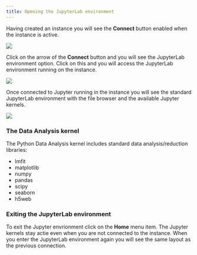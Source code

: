 ```yaml
---
title: Opening the JupyterLab environment
---
```


Having created an instance you will see the **Connect** button enabled when the instance is active. 

![](/api/docs/assets/visa-create-active.png)

Click on the arrow of the **Connect** button and you will see the JupyterLab environment option. Click on this and you will access the JupyterLab environment running on the instance.

![](/api/docs/assets/visa-create-show-jupyterlab.png)

Once connected to Jupyter running in the instance you will see the standard JupyterLab environment with the file browser and the available Jupyter kernels. 

![](/api/docs/assets/visa-create-connect-jupyter.png)

### The Data Analysis kernel

The Python Data Analysis kernel includes standard data analysis/reduction libraries:
  - lmfit
  - matplotlib
  - numpy
  - pandas
  - scipy
  - seaborn
  - h5web

### Exiting the JupyterLab environment

To exit the Jupyter envrionment click on the **Home** menu item. The Jupyter kernels stay actie even when you are not connected to the instance. When you enter the JupyterLab environment again you will see the same layout as the previous connection.
